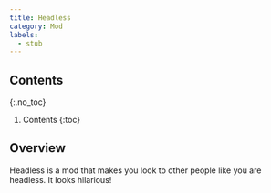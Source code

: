 ```yaml
---
title: Headless
category: Mod
labels:
  - stub
---
```

## Contents
{:.no_toc}
1. Contents
{:toc}

## Overview
Headless is a mod that makes you look to other people like you are headless. It looks hilarious!
